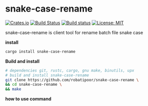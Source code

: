 # snake-case-rename
[![Crates.io](https://img.shields.io/crates/v/snake-case-rename.svg?style=plastic)](http://crates.io/crates/snake-case-rename)
[![Build Status](https://travis-ci.org/robatipoor/snake-case-rename.svg?branch=master)](https://travis-ci.org/robatipoor/snake-case-rename)
[![Build status](https://ci.appveyor.com/api/projects/status/d2we8j2c58n6wq7o?svg=true)](https://ci.appveyor.com/project/robatipoor/snake-case-rename)
[![License: MIT](https://img.shields.io/badge/license-MIT-blue.svg)](LICENSE)

snake-case-rename is client tool for rename batch file snake case

**install**

```sh
cargo install snake-case-rename
```

**Build and install**

```sh
# dependencies git, rustc, cargo, gnu make, binutils, upx
# build and install snake-case-rename 
git clone https://github.com/robatipoor/snake-case-rename \
&& cd snake-case-rename \
&& make 
```


**how to use command**

```sh

```